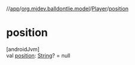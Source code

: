 //[app](../../../index.md)/[org.mjdev.balldontlie.model](../index.md)/[Player](index.md)/[position](position.md)

# position

[androidJvm]\
val [position](position.md): [String](https://kotlinlang.org/api/latest/jvm/stdlib/kotlin/-string/index.html)? = null
